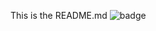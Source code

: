 This is the README.md
![badge](https://img.shields.io/endpoint?url=https://gist.githubusercontent.com/bottlehall/d81400f704f3ba54c9564e038b66c271/raw/badge.json)
